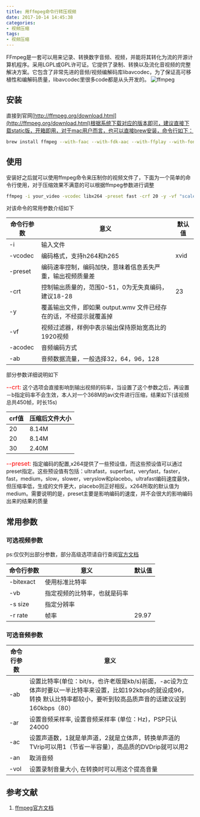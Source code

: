```yaml
---
title: 用ffmpeg命令行转压视频
date: 2017-10-14 14:45:38
categories:
- 视频压缩
tags:
- 视频压缩
---
```

FFmpeg是一套可以用来记录、转换数字音频、视频，并能将其转化为流的开源计算机程序。采用LGPL或GPL许可证。它提供了录制、转换以及流化音视频的完整解决方案。它包含了非常先进的音频/视频编解码库libavcodec，为了保证高可移植性和编解码质量，libavcodec里很多code都是从头开发的。
![ffmpeg](http://wx2.sinaimg.cn/mw690/78d85414ly1fkhvok89i4j20m806wwif.jpg)
<!-- more -->
## 安装
直接到官网[http://ffmpeg.org/download.html](http://ffmpeg.org/download.html)根据系统下载对应的版本即可，建议直接下载static版，开箱即用，对于mac用户而言，也可以直接brew安装，命令行如下：

```bash
brew install ffmpeg --with-faac --with-fdk-aac --with-ffplay --with-fontconfig --with-freetype --with-libass --with-libbluray --with-libcaca --with-libsoxr --with-libquvi --with-frei0r --with-libvidstab --with-libvorbis --with-libvpx --with-opencore-amr --with-openjpeg --with-openssl --with-opus --with-rtmpdump --with-schroedinger --with-speex --with-theroa --with-tools --with-x265
```

## 使用
安装好之后就可以使用ffmpeg命令来压制你的视频文件了，下面为一个简单的命令行使用，对于压缩效果不满意的可以根据ffmpeg参数进行调整

```bash
ffmpeg -i your_video -vcodec libx264 -preset fast -crf 20 -y -vf "scale=1920:-1" -acodec libmp3lame -ab 128k your_output
```

对该命令的常用参数介绍如下

| 命令行参数 | 意义 | 默认值 |
|--------|---------|-------|
| -i | 输入文件 | |
| -vcodec | 编码格式，支持h264和h265 | xvid |
| -preset | 编码速率控制，编码加快，意味着信息丢失严重，输出视频质量差 | |
| -crt    | 控制输出质量的，范围0-51，0为无失真编码，建议18-28  | 23|
| -y    | 覆盖输出文件，即如果 output.wmv 文件已经存在的话，不经提示就覆盖掉  | |
| -vf    | 视频过滤器，样例中表示输出保持原始宽高比的1920视频  |  |
| -acodec | 音频编码方式 |  |
| -ab| 音频数据流量，一般选择32，64，96，128 |  |

部分参数详细说明如下

<font color=red size=3>--crt:</font> 这个选项会直接影响到输出视频的码率，当设置了这个参数之后，再设置－b指定码率不会生效，本人对一个368M的avi文件进行压缩，结果如下(该视频总共450帧，时长15s)

| crf值 | 压缩后文件大小 | 
|--------|---------|
| 20 | 8.14M | 
| 20 | 8.14M | 
| 30 | 2.40M | 


<font color=red size=3>--preset:</font> 指定编码的配置,x264提供了一些预设值，而这些预设值可以通过preset指定。这些预设值有包括：ultrafast，superfast，veryfast，faster，fast，medium，slow，slower，veryslow和placebo。ultrafast编码速度最快，但压缩率低，生成的文件更大，placebo则正好相反。x264所取的默认值为medium。需要说明的是，preset主要是影响编码的速度，并不会很大的影响编码出来的结果的质量

## 常用参数

### 可选视频参数
ps:仅仅列出部分参数，部分高级选项请自行查阅[官方文档](http://ffmpeg.org/ffmpeg.html#Options)

| 命令行参数 | 意义 | 默认值 |
|--------|---------|-------|
| -bitexact | 使用标准比特率 | |
| -vb | 指定视频的比特率，也就是码率 | |
| -s size | 指定分辨率 |  |
| -r rate | 帧率 | 29.97 |


### 可选音频参数
| 命令行参数 | 意义 | 
|--------|---------|
| -ab| 设置比特率(单位：bit/s，也许老版是kb/s)前面，-ac设为立体声时要以一半比特率来设置，比如192kbps的就设成96，转换 默认比特率都较小，要听到较高品质声音的话建议设到160kbps（80） | 
| -ar | 设置音频采样率, 设置音频采样率 (单位：Hz)，PSP只认24000 | 
| -ac | 设置声道数，1就是单声道，2就是立体声，转换单声道的TVrip可以用1（节省一半容量），高品质的DVDrip就可以用2 |  
| -an | 取消音频 |  
| -vol | 设置录制音量大小, 在转换时可以用这个提高音量 | 


## 参考文献
1. [ffmpeg官方文档](http://ffmpeg.org/ffmpeg.html#Options)








